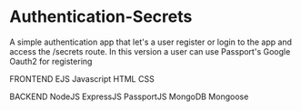 # Authentication-Secrets
A simple authentication app that let's a user register or login to the app and access the /secrets route.
In this version a user can use Passport's Google Oauth2 for registering

FRONTEND
EJS
Javascript
HTML
CSS

BACKEND
NodeJS
ExpressJS
PassportJS
MongoDB
Mongoose
